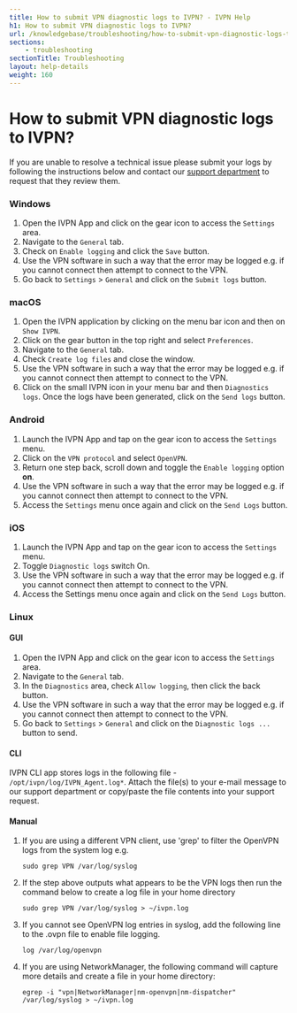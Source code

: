```yaml
---
title: How to submit VPN diagnostic logs to IVPN? - IVPN Help
h1: How to submit VPN diagnostic logs to IVPN?
url: /knowledgebase/troubleshooting/how-to-submit-vpn-diagnostic-logs-to-ivpn/
sections:
    - troubleshooting
sectionTitle: Troubleshooting
layout: help-details
weight: 160
---
```

# How to submit VPN diagnostic logs to IVPN?

If you are unable to resolve a technical issue please submit your logs by following the instructions below and contact our [support department](/contactus/) to request that they review them.

### Windows

1. Open the IVPN App and click on the gear icon to access the `Settings` area.
2. Navigate to the `General` tab.
3. Check on `Enable logging` and click the `Save` button.
4. Use the VPN software in such a way that the error may be logged e.g. if you cannot connect then attempt to connect to the VPN.
5. Go back to `Settings` > `General` and click on the `Submit logs` button.

### macOS

1. Open the IVPN application by clicking on the menu bar icon and then on `Show IVPN`.
2. Click on the gear button in the top right and select `Preferences`.
3. Navigate to the `General` tab.
4. Check `Create log files` and close the window.
5. Use the VPN software in such a way that the error may be logged e.g. if you cannot connect then attempt to connect to the VPN.
6. Click on the small IVPN icon in your menu bar and then `Diagnostics logs`. Once the logs have been generated, click on the `Send logs` button.

### Android

1. Launch the IVPN App and tap on the gear icon to access the `Settings` menu.
2. Click on the `VPN protocol` and select `OpenVPN`.
3. Return one step back, scroll down and toggle the `Enable logging` option **on**.
4. Use the VPN software in such a way that the error may be logged e.g. if you cannot connect then attempt to connect to the VPN.
5. Access the `Settings` menu once again and click on the `Send Logs` button.

### iOS

1. Launch the IVPN App and tap on the gear icon to access the `Settings` menu.
2. Toggle `Diagnostic logs` switch On.
5. Use the VPN software in such a way that the error may be logged e.g. if you cannot connect then attempt to connect to the VPN.
6. Access the Settings menu once again and click on the `Send Logs` button.

### Linux

#### GUI

1. Open the IVPN App and click on the gear icon to access the `Settings` area.
2. Navigate to the `General` tab.
3. In the `Diagnostics` area, check `Allow logging`, then click the back button.
4. Use the VPN software in such a way that the error may be logged e.g. if you cannot connect then attempt to connect to the VPN.
5. Go back to `Settings` > `General` and click on the `Diagnostic logs ...` button to send.

#### CLI

IVPN CLI app stores logs in the following file - `/opt/ivpn/log/IVPN_Agent.log*`. Attach the file(s) to your e-mail message to our support department or copy/paste the file contents into your support request.

#### Manual

1.  If you are using a different VPN client, use 'grep' to filter the OpenVPN logs from the system log e.g.
    ```
    sudo grep VPN /var/log/syslog
    ```

2.  If the step above outputs what appears to be the VPN logs then run the command below to create a log file in your home directory
    ```
    sudo grep VPN /var/log/syslog > ~/ivpn.log
    ```

3.  If you cannot see OpenVPN log entries in syslog, add the following line to the .ovpn file to enable file logging.
    ```
    log /var/log/openvpn
    ```

4.  If you are using NetworkManager, the following command will capture more details and create a file in your home directory:
    ```
    egrep -i "vpn|NetworkManager|nm-openvpn|nm-dispatcher" /var/log/syslog > ~/ivpn.log
    ```
